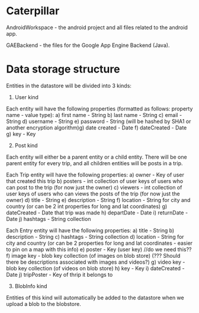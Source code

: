 Caterpillar
===========

AndroidWorkspace - the android project and all files related to the android app.

GAEBackend - the files for the Google App Engine Backend (Java).


Data storage structure
======================

Entities in the datastore will be divided into 3 kinds:

1) User kind

Each entity will have the following properties (formatted as follows: property name - value type):
a) first name - String
b) last name - String
c) email - String
d) username - String
e) password - String (will be hashed by SHA1 or another encryption algorithm)g) date created - Date
f) dateCreated - Date
g) key - Key

2) Post kind

Each entity will either be a parent entity or a child entity. There will be one parent entity for every trip, and all children entities will be posts in a trip.

Each Trip entity will have the following properties:
a) owner - Key of user that created this trip
b) posters - int collection of user keys of users who can post to the trip (for now just the owner)
c) viewers - int collection of user keys of users who can views the posts of the trip (for now just the owner)
d) title - String
e) description - String
f) location - String for city and country (or can be 2 int properties for long and lat coordinates)
g) dateCreated - Date that trip was made
h) departDate - Date
i) returnDate - Date
j) hashtags - String collection

Each Entry entity will have the following properties:
a) title - String
b) description - String
c) hashtags - String collection
d) location - String for city and country (or can be 2 properties for long and lat coordinates - easier to pin on a map with this info)
e) poster - Key (user key) //do we need this??
f) image key - blob key collection (of images on blob store) (??? Should there be descriptions associated with images and videos?)
g) video key - blob key collection (of videos on blob store)
h) key - Key
i) dateCreated - Date
j) tripPoster - Key of thrip it belongs to

3) BlobInfo kind

Entities of this kind will automatically be added to the datastore when we upload a blob to the blobstore. 
